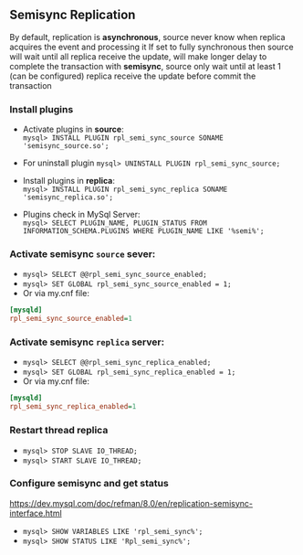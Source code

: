 ## Semisync Replication
By default, replication is **asynchronous**, source never know when replica acquires the event and processing it
If set to fully synchronous then source will wait until all replica receive the update, will make longer delay to complete the transaction
with **semisync**, source only wait until at least 1 (can be configured) replica receive the update before commit the transaction


### Install plugins
- Activate plugins in **source**:\
  `mysql> INSTALL PLUGIN rpl_semi_sync_source SONAME 'semisync_source.so';`
- For uninstall plugin `mysql> UNINSTALL PLUGIN rpl_semi_sync_source;`

- Install plugins in **replica**:\
`mysql> INSTALL PLUGIN rpl_semi_sync_replica SONAME 'semisync_replica.so';`

- Plugins check in MySql Server:\
`mysql> SELECT PLUGIN_NAME, PLUGIN_STATUS FROM INFORMATION_SCHEMA.PLUGINS WHERE PLUGIN_NAME LIKE '%semi%';`


### Activate semisync `source` sever:
- `mysql> SELECT @@rpl_semi_sync_source_enabled;`
- `mysql> SET GLOBAL rpl_semi_sync_source_enabled = 1;`
- Or via my.cnf file:
```ini
[mysqld]
rpl_semi_sync_source_enabled=1
```


### Activate semisync `replica` server:
- `mysql> SELECT @@rpl_semi_sync_replica_enabled;`
- `mysql> SET GLOBAL rpl_semi_sync_replica_enabled = 1;`
- Or via my.cnf file:
```ini
[mysqld]
rpl_semi_sync_replica_enabled=1
```

### Restart thread replica
- `mysql> STOP SLAVE IO_THREAD;`
- `mysql> START SLAVE IO_THREAD;`


### Configure semisync and get status
https://dev.mysql.com/doc/refman/8.0/en/replication-semisync-interface.html
- `mysql> SHOW VARIABLES LIKE 'rpl_semi_sync%';`
- `mysql> SHOW STATUS LIKE 'Rpl_semi_sync%';`
